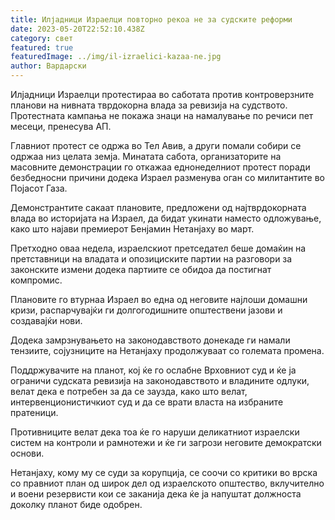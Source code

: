 ```yaml
---
title: Илјадници Израелци повторно рекоа не за судските реформи
date: 2023-05-20T22:52:10.438Z
category: свет
featured: true
featuredImage: ../img/il-izraelici-kazaa-ne.jpg
author: Вардарски
---
```

Илјадници Израелци протестираа во саботата против контроверзните планови на нивната тврдокорна влада за ревизија на судството. Протестната кампања не покажа знаци на намалување по речиси пет месеци, пренесува АП.

Главниот протест се одржа во Тел Авив, а други помали собири се одржаа низ целата земја. Минатата сабота, организаторите на масовните демонстрации го откажаа еднонеделниот протест поради безбедносни причини додека Израел разменува оган со милитантите во Појасот Газа.

Демонстрантите сакаат плановите, предложени од најтврдокорната влада во историјата на Израел, да бидат укинати наместо одложување, како што најави премиерот Бенјамин Нетанјаху во март.

Претходно оваа недела, израелскиот претседател беше домаќин на претставници на владата и опозициските партии на разговори за законските измени додека партиите се обидоа да постигнат компромис.

Плановите го втурнаа Израел во една од неговите најлоши домашни кризи, распарчувајќи ги долгогодишните општествени јазови и создавајќи нови.

Додека замрзнувањето на законодавството донекаде ги намали тензиите, сојузниците на Нетанјаху продолжуваат со големата промена.

Поддржувачите на планот, кој ќе го ослабне Врховниот суд и ќе ја ограничи судската ревизија на законодавството и владините одлуки, велат дека е потребен за да се заузда, како што велат, интервенционистичкиот суд и да се врати власта на избраните пратеници.

Противниците велат дека тоа ќе го наруши деликатниот израелски систем на контроли и рамнотежи и ќе ги загрози неговите демократски основи.

Нетанјаху, кому му се суди за корупција, се соочи со критики во врска со правниот план од широк дел од израелското општество, вклучително и воени резервисти кои се заканија дека ќе ја напуштат должноста доколку планот биде одобрен.